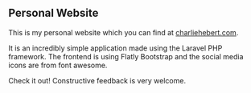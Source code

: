 ## Personal Website

This is my personal website which you can find at [charliehebert.com](charliehebert.com).

It is an incredibly simple application made using the Laravel PHP framework. The frontend is using Flatly Bootstrap
and the social media icons are from font awesome.

Check it out! Constructive feedback is very welcome.
